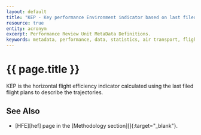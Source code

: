 ```yaml
---
layout: default
title: "KEP - Key performance Environment indicator based on last filed flight Plan"
resource: true
entity: acronym
excerpt: Performance Review Unit MetaData Definitions.
keywords: metadata, performance, data, statistics, air transport, flights, europe, safety
---
```

# {{ page.title }}

KEP is the horizontal flight efficiency indicator calculated using
the last filed flight plans to describe the trajectories.

## See Also

* [HFE][hef] page in the [Methodology section][]{:target="_blank"}.

[hfe]: <{{ "references/methodology/horizontal_flight_efficiency_pi.html" | prepend: site.baseurl | prepend: site.url }}> "HFE methodology"


